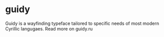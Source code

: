 # guidy
Guidy is a wayfinding typeface tailored to specific needs of most modern Cyrillic langugaes. Read more on guidy.ru
